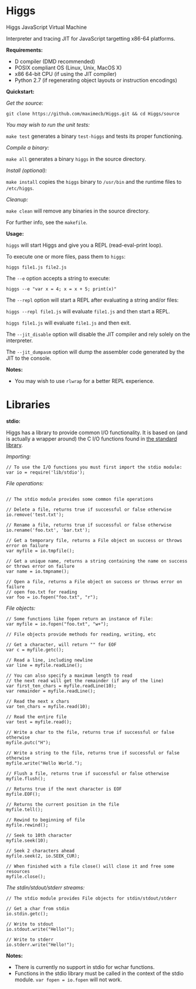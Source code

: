 Higgs
=====

Higgs JavaScript Virtual Machine

Interpreter and tracing JIT for JavaScript targetting x86-64 platforms.

**Requirements:**

- D compiler (DMD recommended)
- POSIX compliant OS (Linux, Unix, MacOS X)
- x86 64-bit CPU (if using the JIT compiler)
- Python 2.7 (if regenerating object layouts or instruction encodings)

**Quickstart:**

*Get the source:*
 
`git clone https://github.com/maximecb/Higgs.git && cd Higgs/source`

*You may wish to run the unit tests:*
 
`make test`
generates a binary `test-higgs` and tests its proper functioning.

*Compile a binary:*
 
`make all`
generates a binary `higgs` in the source directory.

*Install (optional):*
 
`make install` 
copies the `higgs` binary to `/usr/bin` and the runtime files to `/etc/higgs`.

*Cleanup:*

`make clean`
will remove any binaries in the source directory.

For further info, see the `makefile`.

**Usage:**

`higgs` will start Higgs and give you a REPL (read-eval-print loop).

To execute one or more files, pass them to `higgs`:

`higgs file1.js file2.js`

The `--e` option accepts a string to execute:

`higgs --e "var x = 4; x = x + 5; print(x)"`

The `--repl` option will start a REPL after evaluating a string and/or files:

`higgs --repl file1.js` will evaluate `file1.js` and then start a REPL.

`higgs file1.js` will evaluate `file1.js` and then exit.

The `--jit_disable` option will disable the JIT compiler and rely solely on the interpreter.

The `--jit_dumpasm` option will dump the assembler code generated by the JIT to the console.

**Notes:**
 - You may wish to use `rlwrap` for a better REPL experience.

Libraries
=====

**stdio:**

Higgs has a library to provide common I/O functionality. It is based on (and is actually a wrapper around)
the C I/O functions found in [the standard library](http://www.cplusplus.com/reference/cstdio/).

*Importing:*
```JS
// To use the I/O functions you must first import the stdio module:
var io = require('lib/stdio');
```

*File operations:*
```JS

// The stdio module provides some common file operations

// Delete a file, returns true if successful or false otherwise
io.remove('test.txt');

// Rename a file, returns true if successful or false otherwise
io.rename('foo.txt', 'bar.txt');

// Get a temporary file, returns a File object on success or throws error on failure
var myfile = io.tmpfile();

// Get a unique name, returns a string containing the name on success or throws error on failure
var name = io.tmpname();

// Open a file, returns a File object on success or throws error on failure
// open foo.txt for reading
var foo = io.fopen("foo.txt", "r");
```

*File objects:*
```JS
// Some functions like fopen return an instance of File:
var myfile = io.fopen("foo.txt", "w+");

// File objects provide methods for reading, writing, etc

// Get a character, will return "" for EOF
var c = myfile.getc();

// Read a line, including newline
var line = myfile.readLine();

// You can also specify a maximum length to read
// the next read will get the remainder (if any of the line)
var first_ten_chars = myfile.readLine(10);
var remainder = myfile.readLine();

// Read the next x chars
var ten_chars = myfile.read(10);

// Read the entire file
var test = myfile.read();

// Write a char to the file, returns true if successful or false otherwise
myfile.putc("H");

// Write a string to the file, returns true if successful or false otherwise
myfile.write("Hello World.");

// Flush a file, returns true if successful or false otherwise
myfile.flush();

// Returns true if the next character is EOF
myfile.EOF();

// Returns the current position in the file
myfile.tell();

// Rewind to beginning of file
myfile.rewind();

// Seek to 10th character
myfile.seek(10);

// Seek 2 characters ahead
myfile.seek(2, io.SEEK_CUR);

// When finished with a file close() will close it and free some resources
myfile.close();
```
*The stdin/stdout/stderr streams:*
```JS
// The stdio module provides File objects for stdin/stdout/stderr

// Get a char from stdin
io.stdin.getc();

// Write to stdout
io.stdout.write("Hello!");

// Write to stderr
io.stderr.write("Hello!");
```


**Notes:**
 - There is currently no support in stdio for wchar functions.
 - Functions in the stdio library must be called in the context of the stdio module.
`var fopen = io.fopen` will not work.


